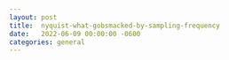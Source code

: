 ```yaml
---
layout:	post
title:	nyquist-what-gobsmacked-by-sampling-frequency
date:	2022-06-09 00:00:00 -0600
categories:	general
---
```



